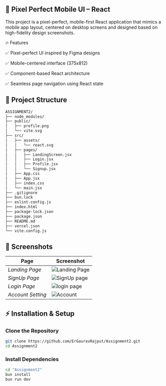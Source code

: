 ## 📱 Pixel Perfect Mobile UI – React
This project is a pixel-perfect, mobile-first React application that mimics a mobile app layout, centered on desktop screens and designed based on high-fidelity design screenshots.

🔥 Features

✅ Pixel-perfect UI inspired by Figma designs

✅ Mobile-centered interface (375x812)

✅ Component-based React architecture

✅ Seamless page navigation using React state

## 📂 Project Structure
```bash
ASSIGNMENT2/
├── node_modules/
├── public/
│   ├── profile.png
│   └── vite.svg
├── src/
│   ├── assets/
│   │   └── react.svg
│   ├── pages/
│   │   ├── LandingScreen.jsx
│   │   ├── Login.jsx
│   │   ├── Profile.jsx
│   │   └── Signup.jsx
│   ├── App.css
│   ├── App.jsx
│   ├── index.css
│   └── main.jsx
├── .gitignore
├── bun.lock
├── eslint.config.js
├── index.html
├── package-lock.json
├── package.json
├── README.md
├── vercel.json
└── vite.config.js
```

## 📸 Screenshots

| Page | Screenshot |
|------|-----------|
| *Landing Page* | ![Landing Page](https://github.com/user-attachments/assets/fd7765e0-d775-4e49-9716-cf9fb20f7ed6)|
| *SignUp Page* | ![SignUp page](https://github.com/user-attachments/assets/c917cf63-cec8-4100-b34f-3d08c1b66450)|
| *Login Page* | ![login page](https://github.com/user-attachments/assets/c56a97ac-b0bb-4fbc-bcb4-623191cfd13e)|
| *Account Setting* | ![Account](https://github.com/user-attachments/assets/761cccec-b157-46f5-9912-8692782863c0)|

## ⚡ Installation & Setup

### Clone the Repository
```bash
git clone https://github.com/ErGauravRajput/Assignment2.git
cd Assignment2
```

### Install Dependencies
```bash
cd "Assignment2"
bun install
bun run dev
```


